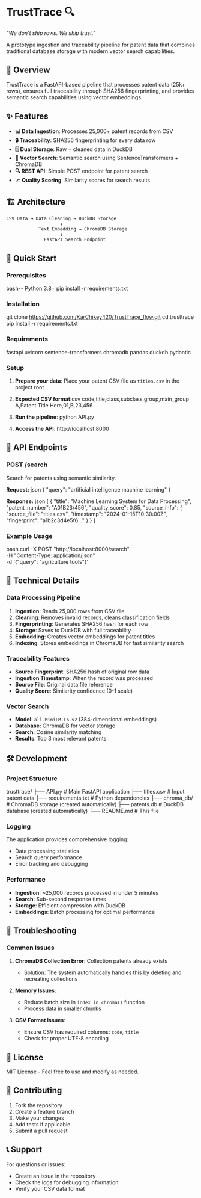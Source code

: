 # TrustTrace 🔍

*"We don't ship rows. We ship trust."*

A prototype ingestion and traceability pipeline for patent data that combines traditional database storage with modern vector search capabilities.

## 🎯 Overview

TrustTrace is a FastAPI-based pipeline that processes patent data (25k+ rows), ensures full traceability through SHA256 fingerprinting, and provides semantic search capabilities using vector embeddings.

## ✨ Features

- **📊 Data Ingestion**: Processes 25,000+ patent records from CSV
- **🔒 Traceability**: SHA256 fingerprinting for every data row
- **🗄️ Dual Storage**: Raw + cleaned data in DuckDB
- **🧠 Vector Search**: Semantic search using SentenceTransformers + ChromaDB
- **🔍 REST API**: Simple POST endpoint for patent search
- **📈 Quality Scoring**: Similarity scores for search results

## 🏗️ Architecture

```
CSV Data → Data Cleaning → DuckDB Storage
                    ↓
            Text Embedding → ChromaDB Storage
                    ↓
              FastAPI Search Endpoint
```

## 🚀 Quick Start

### Prerequisites

bash--
Python 3.8+
pip install -r requirements.txt

### Installation
git clone <https://github.com/KarChikey420/TrustTrace_flow.git>
cd trusttrace
pip install -r requirements.txt

### Requirements
fastapi
uvicorn
sentence-transformers
chromadb
pandas
duckdb
pydantic

### Setup

1. **Prepare your data**: Place your patent CSV file as `titles.csv` in the project root
2. **Expected CSV format**:csv
   code,title,class,subclass,group,main_group
   A,Patent Title Here,01,B,23,456

3. **Run the pipeline**:
   python API.py

4. **Access the API**: http://localhost:8000

## 📡 API Endpoints

### POST /search

Search for patents using semantic similarity.

**Request:**
json
{
  "query": "artificial intelligence machine learning"
}

**Response:**
json
[
  {
    "title": "Machine Learning System for Data Processing",
    "patent_number": "A01B23/456",
    "quality_score": 0.85,
    "source_info": {
      "source_file": "titles.csv",
      "timestamp": "2024-01-15T10:30:00Z",
      "fingerprint": "a1b2c3d4e5f6..."
    }
  }
]

### Example Usage

bash
curl -X POST "http://localhost:8000/search" \
  -H "Content-Type: application/json" \
  -d '{"query": "agriculture tools"}'

## 🔧 Technical Details

### Data Processing Pipeline

1. **Ingestion**: Reads 25,000 rows from CSV file
2. **Cleaning**: Removes invalid records, cleans classification fields
3. **Fingerprinting**: Generates SHA256 hash for each row
4. **Storage**: Saves to DuckDB with full traceability
5. **Embedding**: Creates vector embeddings for patent titles
6. **Indexing**: Stores embeddings in ChromaDB for fast similarity search

### Traceability Features

- **Source Fingerprint**: SHA256 hash of original row data
- **Ingestion Timestamp**: When the record was processed
- **Source File**: Original data file reference
- **Quality Score**: Similarity confidence (0-1 scale)

### Vector Search

- **Model**: `all-MiniLM-L6-v2` (384-dimensional embeddings)
- **Database**: ChromaDB for vector storage
- **Search**: Cosine similarity matching
- **Results**: Top 3 most relevant patents
## 🛠️ Development

### Project Structure

trusttrace/
├── API.py              # Main FastAPI application
├── titles.csv          # Input patent data
├── requirements.txt     # Python dependencies
├── chroma_db/          # ChromaDB storage (created automatically)
├── patents.db          # DuckDB database (created automatically)
└── README.md           # This file

### Logging

The application provides comprehensive logging:
- Data processing statistics
- Search query performance
- Error tracking and debugging

### Performance

- **Ingestion**: ~25,000 records processed in under 5 minutes
- **Search**: Sub-second response times
- **Storage**: Efficient compression with DuckDB
- **Embeddings**: Batch processing for optimal performance

## 🚨 Troubleshooting

### Common Issues

1. **ChromaDB Collection Error**:
   Collection patents already exists
   - Solution: The system automatically handles this by deleting and recreating collections

2. **Memory Issues**:
   - Reduce batch size in `index_in_chroma()` function
   - Process data in smaller chunks

3. **CSV Format Issues**:
   - Ensure CSV has required columns: `code`, `title`
   - Check for proper UTF-8 encoding

## 📝 License

MIT License - Feel free to use and modify as needed.

## 🤝 Contributing

1. Fork the repository
2. Create a feature branch
3. Make your changes
4. Add tests if applicable
5. Submit a pull request

## 📞 Support

For questions or issues:
- Create an issue in the repository
- Check the logs for debugging information
- Verify your CSV data format

